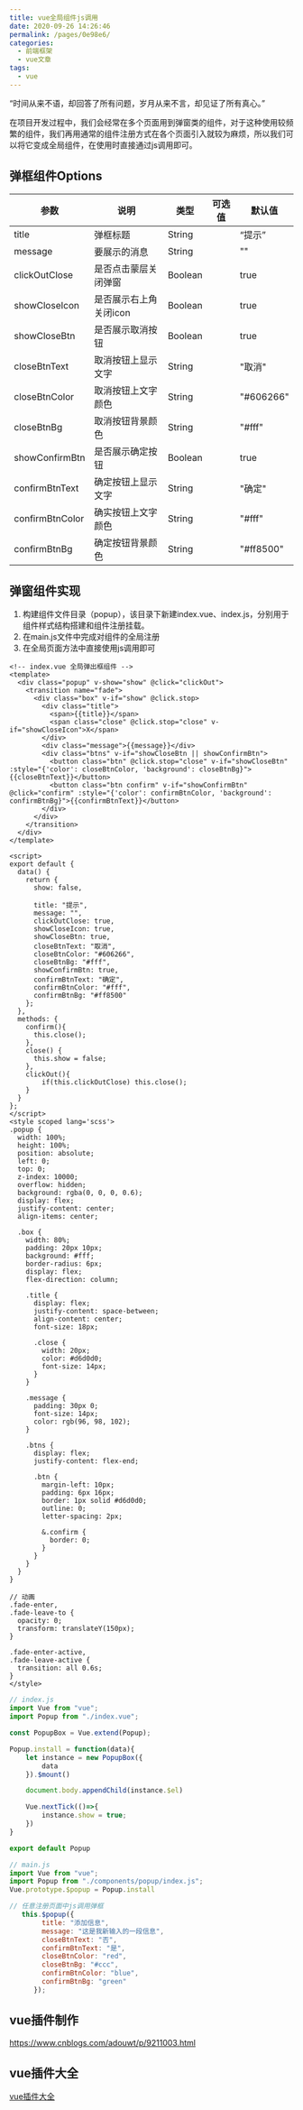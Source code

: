 ```yaml
---
title: vue全局组件js调用
date: 2020-09-26 14:26:46
permalink: /pages/0e98e6/
categories: 
  - 前端框架
  - vue文章
tags: 
  - vue
---
```


“时间从来不语，却回答了所有问题，岁月从来不言，却见证了所有真心。”

<!-- more -->

在项目开发过程中，我们会经常在多个页面用到弹窗类的组件，对于这种使用较频繁的组件，我们再用通常的组件注册方式在各个页面引入就较为麻烦，所以我们可以将它变成全局组件，在使用时直接通过js调用即可。

## 弹框组件Options

| 参数            | 说明                   | 类型    | 可选值 | 默认值     |
| --------------- | ---------------------- | ------- | ------ | ---------- |
| title           | 弹框标题               | String  |        | “提示”     |
| message         | 要展示的消息           | String  |        | ""         |
| clickOutClose   | 是否点击蒙层关闭弹窗   | Boolean |        | true       |
| showCloseIcon   | 是否展示右上角关闭icon | Boolean |        | true       |
| showCloseBtn    | 是否展示取消按钮       | Boolean |        | true       |
| closeBtnText    | 取消按钮上显示文字     | String  |        | "取消"     |
| closeBtnColor   | 取消按钮上文字颜色     | String  |        | "\#606266" |
| closeBtnBg      | 取消按钮背景颜色       | String  |        | "#fff"     |
| showConfirmBtn  | 是否展示确定按钮       | Boolean |        | true       |
| confirmBtnText  | 确定按钮上显示文字     | String  |        | "确定"     |
| confirmBtnColor | 确实按钮上文字颜色     | String  |        | "#fff"     |
| confirmBtnBg    | 确定按钮背景颜色       | String  |        | "#ff8500"  |



## 弹窗组件实现

1. 构建组件文件目录（popup），该目录下新建index.vue、index.js，分别用于组件样式结构搭建和组件注册挂载。
2. 在main.js文件中完成对组件的全局注册
3. 在全局页面方法中直接使用js调用即可

``` vue
<!-- index.vue 全局弹出框组件 -->
<template>
  <div class="popup" v-show="show" @click="clickOut">
    <transition name="fade">
      <div class="box" v-if="show" @click.stop>
        <div class="title">
          <span>{{title}}</span>
          <span class="close" @click.stop="close" v-if="showCloseIcon">X</span>
        </div>
        <div class="message">{{message}}</div>
        <div class="btns" v-if="showCloseBtn || showConfirmBtn">
          <button class="btn" @click.stop="close" v-if="showCloseBtn" :style="{'color': closeBtnColor, 'background': closeBtnBg}">{{closeBtnText}}</button>
          <button class="btn confirm" v-if="showConfirmBtn" @click="confirm" :style="{'color': confirmBtnColor, 'background': confirmBtnBg}">{{confirmBtnText}}</button>
        </div>
      </div>
    </transition>
  </div>
</template>

<script>
export default {
  data() {
    return {
      show: false,
      
      title: "提示",
      message: "",
      clickOutClose: true,
      showCloseIcon: true,
      showCloseBtn: true,
      closeBtnText: "取消",
      closeBtnColor: "#606266",
      closeBtnBg: "#fff",
      showConfirmBtn: true,
      confirmBtnText: "确定",
      confirmBtnColor: "#fff",
      confirmBtnBg: "#ff8500"
    };
  },
  methods: {
    confirm(){
      this.close();
    },
    close() {
      this.show = false;
    },
    clickOut(){
        if(this.clickOutClose) this.close();
    }
  }
};
</script>
<style scoped lang='scss'>
.popup {
  width: 100%;
  height: 100%;
  position: absolute;
  left: 0;
  top: 0;
  z-index: 10000;
  overflow: hidden;
  background: rgba(0, 0, 0, 0.6);
  display: flex;
  justify-content: center;
  align-items: center;

  .box {
    width: 80%;
    padding: 20px 10px;
    background: #fff;
    border-radius: 6px;
    display: flex;
    flex-direction: column;

    .title {
      display: flex;
      justify-content: space-between;
      align-content: center;
      font-size: 18px;

      .close {
        width: 20px;
        color: #d6d0d0;
        font-size: 14px;
      }
    }

    .message {
      padding: 30px 0;
      font-size: 14px;
      color: rgb(96, 98, 102);
    }

    .btns {
      display: flex;
      justify-content: flex-end;

      .btn {
        margin-left: 10px;
        padding: 6px 16px;
        border: 1px solid #d6d0d0;
        outline: 0;
        letter-spacing: 2px;

        &.confirm {
          border: 0;
        }
      }
    }
  }
}

// 动画
.fade-enter,
.fade-leave-to {
  opacity: 0;
  transform: translateY(150px);
}

.fade-enter-active,
.fade-leave-active {
  transition: all 0.6s;
}
</style>
```

``` js
// index.js
import Vue from "vue";
import Popup from "./index.vue";

const PopupBox = Vue.extend(Popup);

Popup.install = function(data){
    let instance = new PopupBox({
        data
    }).$mount()

    document.body.appendChild(instance.$el)

    Vue.nextTick(()=>{
        instance.show = true;
    })
}

export default Popup
```

``` js
// main.js
import Vue from "vue";
import Popup from "./components/popup/index.js";
Vue.prototype.$popup = Popup.install
```

``` js
// 任意注册页面中js调用弹框
   this.$popup({
        title: "添加信息",
        message: "这是我新输入的一段信息",
        closeBtnText: "否",
        confirmBtnText: "是",
        closeBtnColor: "red",
        closeBtnBg: "#ccc",
        confirmBtnColor: "blue",
        confirmBtnBg: "green"
      });
```































## vue插件制作

https://www.cnblogs.com/adouwt/p/9211003.html

## vue插件大全

[vue插件大全](https://blog.csdn.net/qq_25838839/article/details/84613644)